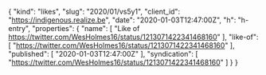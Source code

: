 {
  "kind": "likes",
  "slug": "2020/01/vs5y1",
  "client_id": "https://indigenous.realize.be",
  "date": "2020-01-03T12:47:00Z",
  "h": "h-entry",
  "properties": {
    "name": [
      "Like of https://twitter.com/WesHolmes16/status/1213071422341468160"
    ],
    "like-of": [
      "https://twitter.com/WesHolmes16/status/1213071422341468160"
    ],
    "published": [
      "2020-01-03T12:47:00Z"
    ],
    "syndication": [
      "https://twitter.com/WesHolmes16/status/1213071422341468160"
    ]
  }
}
